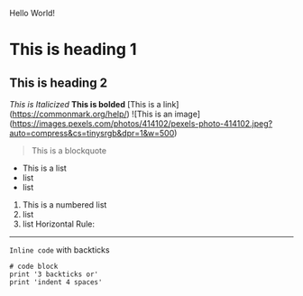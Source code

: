 Hello World!
# This is heading 1
## This is heading 2
*This is Italicized* 
**This is bolded** 
[This is a link] (https://commonmark.org/help/)
![This is an image] (https://images.pexels.com/photos/414102/pexels-photo-414102.jpeg?auto=compress&cs=tinysrgb&dpr=1&w=500)
> This is a blockquote
* This is a list
* list
* list
1. This is a numbered list
2. list
3. list
Horizontal Rule:
------
`Inline code` with backticks
```
# code block
print '3 backticks or'
print 'indent 4 spaces'
```
